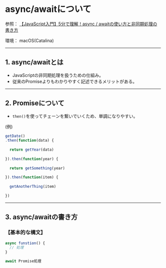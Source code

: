 # async/awaitについて

参照：
[【JavaScript入門】5分で理解！async / awaitの使い方と非同期処理の書き方](https://www.sejuku.net/blog/69618)

環境：
macOS(Catalina)

---
## 1. async/awaitとは
- JavaScriptの非同期処理を扱うための仕組み。
- 従来のPromiseよりもわかりやすく記述できるメリットがある。

---
## 2. Promiseについて
- `then()`を使ってチェーンを繋いでいくため、単調になりやすい。

(例)
```JavaScript
getDate()
.then(function(data) {
 
  return getYear(data)
 
}).then(function(year) {
 
  return getSomething(year)
 
}).then(function(item) {
 
  getAnotherThing(item)
 
})
```
---

## 3. async/awaitの書き方

### 【基本的な構文】

```JavaScript
async funstion() {
  // 処理
}
```
```JavaScript
await Promise処理
```